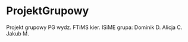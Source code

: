 ProjektGrupowy
==============

Projekt grupowy PG wydz. FTiMS kier. ISiME grupa: Dominik D. Alicja C. Jakub M.
